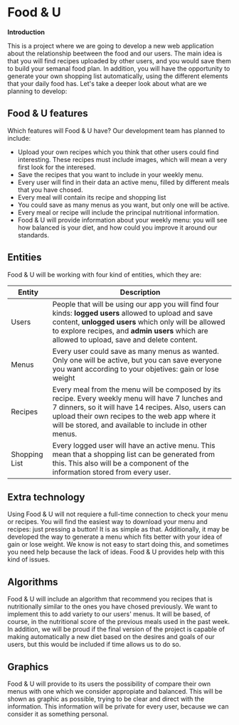 # Food & U

**Introduction**

This is a project where we are going to develop a new web application about the relationship beetween the food and our users. The main idea is that you will find recipes uploaded by other users, and you would save them to build your semanal food plan. In addition, you will have the opportunity to generate your own shopping list automatically, using the different elements that your daily food has. Let's take a deeper look about what are we planning to develop:


 ## **Food & U features**

Which features will Food & U have? Our development team has planned to include:

- Upload your own recipes which you think that other users could find interesting. These recipes must include images, which will mean a very first look for the interesed.
- Save the recipes that you want to include in your weekly menu.
- Every user will find in their data an active menu, filled by different meals that you have chosed.
- Every meal will contain its recipe and shopping list
- You could save as many menus as you want, but only one will be active.
- Every meal or recipe will include the principal nutritional information.
- Food & U will provide information about your weekly menu: you will see how balanced is your diet, and how could you improve it around our standards.

 ## **Entities**

Food & U will be working with four kind of entities, which they are:

| Entity | Description |
| ------------- | ------------- |
| Users | People that will be using our app you will find four kinds: **logged users** allowed to upload and save content, **unlogged users** which only will be allowed to explore recipes, and **admin users** which are allowed to upload, save and delete content. |
| Menus | Every user could save as many menus as wanted. Only one will be active, but you can save everyone you want according to your objetives: gain or lose weight|
| Recipes | Every meal from the menu will be composed by its recipe. Every weekly menu will have 7 lunches and 7 dinners, so it will have 14 recipes. Also, users can upload their own recipes to the web app where it will be stored, and available to include in other menus.|
| Shopping List | Every logged user will have an active menu. This mean that a shopping list can be generated from this. This also will be a component of the information stored from every user.|

 ## **Extra technology**

Using Food & U will not requiere a full-time connection to check your menu or recipes. You will find the easiest way to download your menu and recipes: just pressing a button! It is as simple as that. Additionally, it may be developed the way to generate a menu which fits better with your idea of gain or lose weight. We know is not easy to start doing this, and sometimes you need help because the lack of ideas. Food & U provides help with this kind of issues.


 ## **Algorithms**

Food & U will include an algorithm that recommend you recipes that is nutritionally similar to the ones you have chosed previously. We want to implement this to add variety to our users' menus. It will be based, of course, in the nutritional score of the previous meals used in the past week. In addition, we will be proud if the final version of the project is capable of making automatically a new diet based on the desires and goals of our users, but this would be included if time allows us to do so.

## **Graphics**

Food & U will provide to its users the possibility of compare their own menus with one which we consider appropiate and balanced. This will be shown as graphic as possible, trying to be clear and direct with the information. This information will be private for every user, because we can consider it as something personal.

